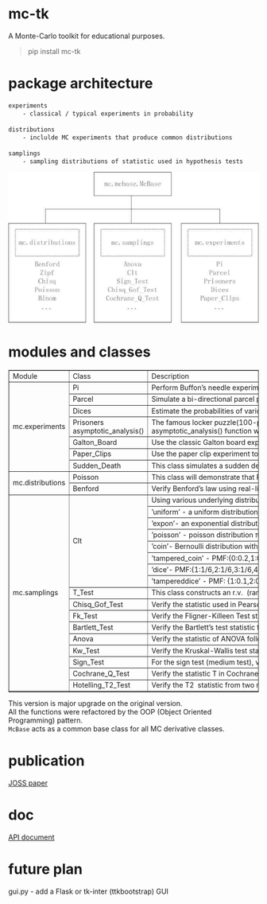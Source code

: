 # mc-tk
A Monte-Carlo toolkit for educational purposes.

> pip install mc-tk

# package architecture

    experiments
        - classical / typical experiments in probability

    distributions 
        - inclulde MC experiments that produce common distributions

    samplings
        - sampling distributions of statistic used in hypothesis tests

![The class diagram of the mc-tk package](class%20diagram.jpg)

# modules and classes

<table border="1" cellspacing="0">
    <tbody>
        <tr>
            <td>
                Module
            </td>
            <td>
                Class
            </td>
            <td>
                Description
            </td>
        </tr>
        <tr>
            <td rowspan="7">
                mc.experiments
            </td>
            <td>
                Pi
            </td>
            <td>
                Perform Buffon&rsquo;s needle experiment to estimate&nbsp;&pi; .
            </td>
        </tr>
        <tr>
            <td>
                Parcel
            </td>
            <td>
                Simulate&nbsp;a&nbsp;bi-directional&nbsp;parcel&nbsp;passing&nbsp;game.
            </td>
        </tr>
        <tr>
            <td>
                Dices
            </td>
            <td>
                Estimate&nbsp;the&nbsp;probabilities&nbsp;of&nbsp;various&nbsp;dice&nbsp;combinations.
            </td>
        </tr>
        <tr>
            <td>
                Prisoners
                asymptotic_analysis()
            </td>
            <td>
                The&nbsp;famous&nbsp;locker&nbsp;puzzle(100-prisoner&nbsp;quiz). And the asymptotic_analysis()&nbsp;function&nbsp;will&nbsp;prove&nbsp;that&nbsp;the&nbsp;survival&nbsp;chance&nbsp;limit&nbsp;is&nbsp;1&minus;ln2 when&nbsp;n&nbsp;approaches&nbsp;+&infin; .
            </td>
        </tr>
        <tr>
            <td>
                Galton_Board
            </td>
            <td>
                Use&nbsp;the&nbsp;classic&nbsp;Galton&nbsp;board&nbsp;experiment&nbsp;to&nbsp;produce&nbsp;a&nbsp;binomial&nbsp;distribution.
            </td>
        </tr>
        <tr>
            <td>
                Paper_Clips
            </td>
            <td>
                Use&nbsp;the&nbsp;paper&nbsp;clip&nbsp;experiment&nbsp;to&nbsp;produce&nbsp;a&nbsp;Zipf&nbsp;distribution.
            </td>
        </tr>
        <tr>
            <td>
                Sudden_Death
            </td>
            <td>
                This&nbsp;class&nbsp;simulates&nbsp;a&nbsp;sudden&nbsp;death&nbsp;game&nbsp;to&nbsp;produce the&nbsp;exponential&nbsp;distribution.
            </td>
        </tr>
        <tr>
            <td rowspan="2">
                mc.distributions
            </td>
            <td>
                Poisson
            </td>
            <td>
                This&nbsp;class&nbsp;will&nbsp;demonstrate&nbsp;that&nbsp;Poisson&nbsp;is&nbsp;a&nbsp;limit&nbsp;distribution&nbsp;of b(n,p) when&nbsp;n&nbsp;is&nbsp;large, and&nbsp;p&nbsp;is&nbsp;small.
            </td>
        </tr>
        <tr>
            <td>
                Benford
            </td>
            <td>
                Verify&nbsp;Benford&rsquo;s&nbsp;law&nbsp;using&nbsp;real-life&nbsp;datasets, including&nbsp;the&nbsp;stock market&nbsp;data, international&nbsp;trade&nbsp;data, and&nbsp;the&nbsp;Fibonacci&nbsp;series.
            </td>
        </tr>
        <tr>
            <td rowspan="17">
                mc.samplings
            </td>
            <td rowspan="8">
                Clt
            </td>
            <td>
                Using&nbsp;various&nbsp;underlying&nbsp;distributions&nbsp;to&nbsp;verify&nbsp;the&nbsp;central&nbsp;limit&nbsp;&nbsp;theorem.&nbsp;This&nbsp;class&nbsp;provides&nbsp;the&nbsp;following&nbsp;underlying&nbsp;distributions.
            </td>
        </tr>
        <tr>
            <td>
                &rsquo;uniform&rsquo; - a&nbsp;uniform&nbsp;distribution&nbsp;U(-1,1).
            </td>
        </tr>
        <tr>
            <td>
                &rsquo;expon&rsquo;- an&nbsp;exponential distribution Expon(1).
            </td>
        </tr>
        <tr>
            <td>
                &rsquo;poisson&rsquo; - poisson&nbsp;distribution &pi;(1).
            </td>
        </tr>
        <tr>
            <td>
                &rsquo;coin&rsquo;- Bernoulli&nbsp;distribution&nbsp;with&nbsp;p&nbsp;= 0.5.
            </td>
        </tr>
        <tr>
            <td>
                &rsquo;tampered_coin&rsquo;&nbsp;- PMF:{0:0.2,1:0.8}, i.e., head&nbsp;more&nbsp;likely&nbsp;than&nbsp;tail.
            </td>
        </tr>
        <tr>
            <td>
                &rsquo;dice&rsquo;- PMF:{1:1/6,2:1/6,3:1/6,4:1/6,5:1/6,6:1/6}.
            </td>
        </tr>
        <tr>
            <td>
                &rsquo;tampereddice&rsquo; - PMF: {1:0.1,2:0.1,3:0.1,4:0.1,5:0.1,6:0.5},i.e.,&nbsp;6&nbsp;is&nbsp;more&nbsp;likely.
            </td>
        </tr>
        <tr>
            <td>
                T_Test
            </td>
            <td>
                This&nbsp;class&nbsp;constructs&nbsp;an&nbsp;r.v. &nbsp;(random&nbsp;variable) following&nbsp;the t&nbsp;distribution.
            </td>
        </tr>
        <tr>
            <td>
                Chisq_Gof_Test
            </td>
            <td>
                Verify&nbsp;the&nbsp;statistic&nbsp;used&nbsp;in&nbsp;Pearson&rsquo;s&nbsp;Chi-Square&nbsp;Goodness-of-Fit test&nbsp;follows&nbsp;the&nbsp;&chi;2 &nbsp;distribution.
            </td>
        </tr>
        <tr>
            <td>
                Fk_Test
            </td>
            <td>
                Verify&nbsp;the&nbsp;Fligner-Killeen&nbsp;Test&nbsp;statistic(FK) follows&nbsp;the&nbsp;&chi;2 &nbsp;distribution.
            </td>
        </tr>
        <tr>
            <td>
                Bartlett_Test
            </td>
            <td>
                Verify&nbsp;the&nbsp;Bartlett&rsquo;s&nbsp;test&nbsp;statistic&nbsp;follows&nbsp;the&nbsp;&chi;2 &nbsp;distribution.
            </td>
        </tr>
        <tr>
            <td>
                Anova
            </td>
            <td>
                Verify&nbsp;the&nbsp;statistic&nbsp;of&nbsp;ANOVA&nbsp;follows&nbsp;the&nbsp;F&nbsp;distribution.
            </td>
        </tr>
        <tr>
            <td>
                Kw_Test
            </td>
            <td>
                Verify&nbsp;the&nbsp;Kruskal-Wallis&nbsp;test&nbsp;statistic&nbsp;(H) is&nbsp;a&nbsp;&chi;2 &nbsp;r.v.
            </td>
        </tr>
        <tr>
            <td>
                Sign_Test
            </td>
            <td>
                For&nbsp;the&nbsp;sign&nbsp;test&nbsp;(medium&nbsp;test), verify&nbsp;its&nbsp;N- and&nbsp;N+ statistics&nbsp;both follow&nbsp;b(n,1/2).
            </td>
        </tr>
        <tr>
            <td>
                Cochrane_Q_Test
            </td>
            <td>
                Verify&nbsp;the&nbsp;statistic&nbsp;T&nbsp;in&nbsp;Cochrane-Q&nbsp;test&nbsp;follows&nbsp;the&nbsp;&chi;2&nbsp;distribution.
            </td>
        </tr>
        <tr>
            <td>
                Hotelling_T2_Test
            </td>
            <td>
                Verify&nbsp;the&nbsp;T2 &nbsp;statistic&nbsp;from&nbsp;two&nbsp;multivariate&nbsp;Gaussian&nbsp;populations follows&nbsp;the&nbsp;Hotelling&rsquo;s&nbsp;T2 &nbsp;distribution.
            </td>
        </tr>
    </tbody>
</table>

This version is major upgrade on the original version.   
All the functions were refactored by the OOP (Object Oriented Programming) pattern.  
`McBase` acts as a common base class for all MC derivative classes. 

# publication

[JOSS paper](joss/paper.pdf)

# doc

[API document](doc/api.pdf)

# future plan

gui.py - add a Flask or tk-inter (ttkbootstrap) GUI
